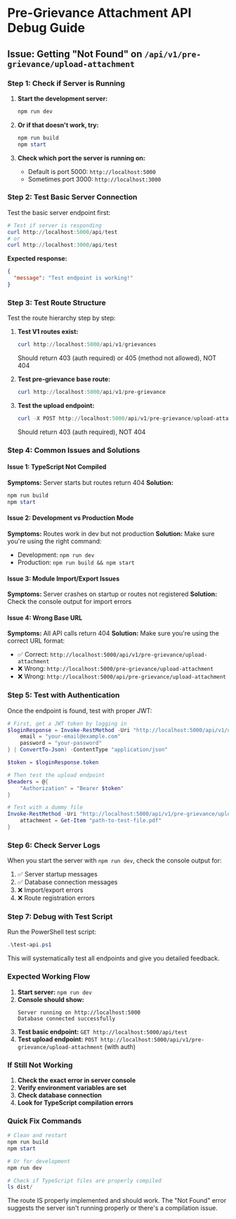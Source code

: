 # Pre-Grievance Attachment API Debug Guide

## Issue: Getting "Not Found" on `/api/v1/pre-grievance/upload-attachment`

### Step 1: Check if Server is Running

1. **Start the development server:**
   ```powershell
   npm run dev
   ```

2. **Or if that doesn't work, try:**
   ```powershell
   npm run build
   npm start
   ```

3. **Check which port the server is running on:**
   - Default is port 5000: `http://localhost:5000`
   - Sometimes port 3000: `http://localhost:3000`

### Step 2: Test Basic Server Connection

Test the basic server endpoint first:
```powershell
# Test if server is responding
curl http://localhost:5000/api/test
# or
curl http://localhost:3000/api/test
```

**Expected response:**
```json
{
  "message": "Test endpoint is working!"
}
```

### Step 3: Test Route Structure

Test the route hierarchy step by step:

1. **Test V1 routes exist:**
   ```powershell
   curl http://localhost:5000/api/v1/grievances
   ```
   Should return 403 (auth required) or 405 (method not allowed), NOT 404

2. **Test pre-grievance base route:**
   ```powershell
   curl http://localhost:5000/api/v1/pre-grievance
   ```

3. **Test the upload endpoint:**
   ```powershell
   curl -X POST http://localhost:5000/api/v1/pre-grievance/upload-attachment
   ```
   Should return 403 (auth required), NOT 404

### Step 4: Common Issues and Solutions

#### Issue 1: TypeScript Not Compiled
**Symptoms:** Server starts but routes return 404
**Solution:**
```powershell
npm run build
npm start
```

#### Issue 2: Development vs Production Mode
**Symptoms:** Routes work in dev but not production
**Solution:** Make sure you're using the right command:
- Development: `npm run dev`
- Production: `npm run build && npm start`

#### Issue 3: Module Import/Export Issues
**Symptoms:** Server crashes on startup or routes not registered
**Solution:** Check the console output for import errors

#### Issue 4: Wrong Base URL
**Symptoms:** All API calls return 404
**Solution:** Make sure you're using the correct URL format:
- ✅ Correct: `http://localhost:5000/api/v1/pre-grievance/upload-attachment`
- ❌ Wrong: `http://localhost:5000/pre-grievance/upload-attachment`
- ❌ Wrong: `http://localhost:5000/api/pre-grievance/upload-attachment`

### Step 5: Test with Authentication

Once the endpoint is found, test with proper JWT:

```powershell
# First, get a JWT token by logging in
$loginResponse = Invoke-RestMethod -Uri "http://localhost:5000/api/v1/users/login" -Method POST -Body (@{
    email = "your-email@example.com"
    password = "your-password"
} | ConvertTo-Json) -ContentType "application/json"

$token = $loginResponse.token

# Then test the upload endpoint
$headers = @{
    "Authorization" = "Bearer $token"
}

# Test with a dummy file
Invoke-RestMethod -Uri "http://localhost:5000/api/v1/pre-grievance/upload-attachment" -Method POST -Headers $headers -Form @{
    attachment = Get-Item "path-to-test-file.pdf"
}
```

### Step 6: Check Server Logs

When you start the server with `npm run dev`, check the console output for:
1. ✅ Server startup messages
2. ✅ Database connection messages  
3. ❌ Import/export errors
4. ❌ Route registration errors

### Step 7: Debug with Test Script

Run the PowerShell test script:
```powershell
.\test-api.ps1
```

This will systematically test all endpoints and give you detailed feedback.

### Expected Working Flow

1. **Start server:** `npm run dev`
2. **Console should show:**
   ```
   Server running on http://localhost:5000
   Database connected successfully
   ```
3. **Test basic endpoint:** `GET http://localhost:5000/api/test`
4. **Test upload endpoint:** `POST http://localhost:5000/api/v1/pre-grievance/upload-attachment` (with auth)

### If Still Not Working

1. **Check the exact error in server console**
2. **Verify environment variables are set**
3. **Check database connection**
4. **Look for TypeScript compilation errors**

### Quick Fix Commands

```powershell
# Clean and restart
npm run build
npm start

# Or for development
npm run dev

# Check if TypeScript files are properly compiled
ls dist/
```

The route IS properly implemented and should work. The "Not Found" error suggests the server isn't running properly or there's a compilation issue.
